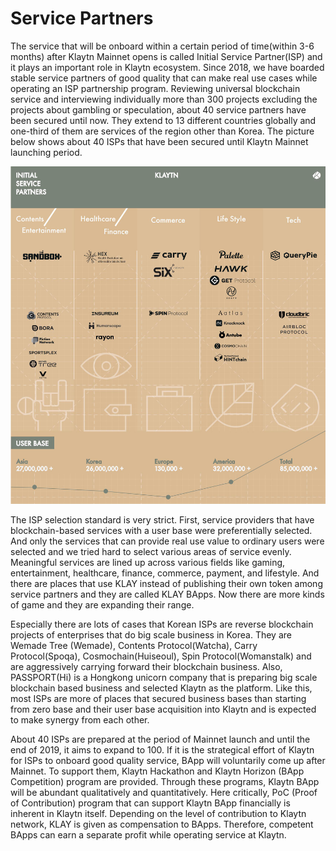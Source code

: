 # Service Partners

The service that will be onboard within a certain period of time\(within 3-6 months\) after Klaytn Mainnet opens is called Initial Service Partner\(ISP\) and it plays an important role in Klaytn ecosystem. Since 2018, we have boarded stable service partners of good quality that can make real use cases while operating an ISP partnership program. Reviewing universal blockchain service and interviewing individually more than 300 projects excluding the projects about gambling or speculation, about 40 service partners have been secured until now. They extend to 13 different countries globally and one-third of them are services of the region other than Korea. The picture below shows about 40 ISPs that have been secured until Klaytn Mainnet launching period.

![](../../.gitbook/assets/vision-sp%20%281%29.png)

The ISP selection standard is very strict. First, service providers that have blockchain-based services with a user base were preferentially selected. And only the services that can provide real use value to ordinary users were selected and we tried hard to select various areas of service evenly. Meaningful services are lined up across various fields like gaming, entertainment, healthcare, finance, commerce, payment, and lifestyle. And there are places that use KLAY instead of publishing their own token among service partners and they are called KLAY BApps. Now there are more kinds of game and they are expanding their range.

Especially there are lots of cases that Korean ISPs are reverse blockchain projects of enterprises that do big scale business in Korea. They are Wemade Tree \(Wemade\), Contents Protocol\(Watcha\), Carry Protocol\(Spoqa\), Cosmochain\(Huiseoul\), Spin Protocol\(Womanstalk\) and are aggressively carrying forward their blockchain business. Also, PASSPORT\(Hi\) is a Hongkong unicorn company that is preparing big scale blockchain based business and selected Klaytn as the platform. Like this, most ISPs are more of places that secured business bases than starting from zero base and their user base acquisition into Klaytn and is expected to make synergy from each other.

About 40 ISPs are prepared at the period of Mainnet launch and until the end of 2019, it aims to expand to 100. If it is the strategical effort of Klaytn for ISPs to onboard good quality service, BApp will voluntarily come up after Mainnet. To support them, Klaytn Hackathon and Klaytn Horizon \(BApp Competition\) program are provided. Through these programs, Klaytn BApp will be abundant qualitatively and quantitatively. Here critically, PoC \(Proof of Contribution\) program that can support Klaytn BApp financially is inherent in Klaytn itself. Depending on the level of contribution to Klaytn network, KLAY is given as compensation to BApps. Therefore, competent BApps can earn a separate profit while operating service at Klaytn.

